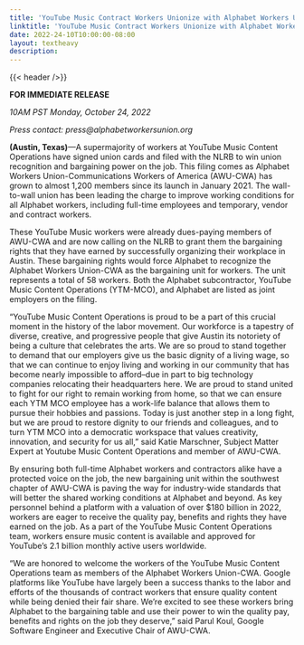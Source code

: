 ```yaml
---
title: 'YouTube Music Contract Workers Unionize with Alphabet Workers Union-CWA & File Petition with NLRB to Win Bargaining Rights'
linktitle: 'YouTube Music Contract Workers Unionize with Alphabet Workers Union-CWA & File Petition with NLRB to Win Bargaining Rights'
date: 2022-24-10T10:00:00-08:00
layout: textheavy
description:
---
```


{{< header />}}

**FOR IMMEDIATE RELEASE**

_10AM PST Monday, October 24, 2022_

_Press contact: press@alphabetworkersunion.org_

**(Austin, Texas)**—A supermajority of workers at YouTube Music Content Operations have signed union cards and filed with the NLRB to win union recognition and bargaining power on the job. This filing comes as Alphabet Workers Union-Communications Workers of America (AWU-CWA) has grown to almost 1,200 members since its launch in January 2021. The wall-to-wall union has been leading the charge to improve working conditions for all Alphabet workers, including full-time employees and temporary, vendor and contract workers.

These YouTube Music workers were already dues-paying members of AWU-CWA and are now calling on the NLRB to grant them the bargaining rights that they have earned by successfully organizing their workplace in Austin. These bargaining rights would force Alphabet to recognize the Alphabet Workers Union-CWA as the bargaining unit for workers. The unit represents a total of 58 workers. Both the Alphabet subcontractor, YouTube Music Content Operations (YTM-MCO), and Alphabet are listed as joint employers on the filing.

“YouTube Music Content Operations is proud to be a part of this crucial moment in the history of the labor movement. Our workforce is a tapestry of diverse, creative, and progressive people that give Austin its notoriety of being a culture that celebrates the arts. We are so proud to stand together to demand that our employers give us the basic dignity of a living wage, so that we can continue to enjoy living and working in our community that has become nearly impossible to afford–due in part to big technology companies relocating their headquarters here. We are proud to stand united to fight for our right to remain working from home, so that we can ensure each YTM MCO employee has a work-life balance that allows them to pursue their hobbies and passions. Today is just another step in a long fight, but we are proud to restore dignity to our friends and colleagues, and to turn YTM MCO into a democratic workspace that values creativity, innovation, and security for us all,” said Katie Marschner, Subject Matter Expert at Youtube Music Content Operations and member of AWU-CWA.

By ensuring both full-time Alphabet workers and contractors alike have a protected voice on the job, the new bargaining unit within the southwest chapter of AWU-CWA is paving the way for industry-wide standards that will better the shared working conditions at Alphabet and beyond. As key personnel behind a platform with a valuation of over $180 billion in 2022, workers are eager to receive the quality pay, benefits and rights they have earned on the job. As a part of the YouTube Music Content Operations team, workers ensure music content is available and approved for YouTube’s 2.1 billion monthly active users worldwide.

“We are honored to welcome the workers of the YouTube Music Content Operations team as members of the Alphabet Workers Union-CWA. Google platforms like YouTube have largely been a success thanks to the labor and efforts of the thousands of contract workers that ensure quality content while being denied their fair share. We’re excited to see these workers bring Alphabet to the bargaining table and use their power to win the quality pay, benefits and rights on the job they deserve,” said Parul Koul, Google Software Engineer and Executive Chair of AWU-CWA.

